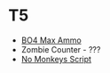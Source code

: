 # T5

- [BO4 Max Ammo](https://forum.plutonium.pw/post/94195)
- Zombie Counter - ???
- [No Monkeys Script](https://forum.plutonium.pw/post/124342)